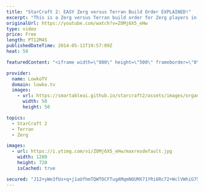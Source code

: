 ```yaml
---
title: "StarCraft 2: EASY Zerg versus Terran Build Order EXPLAINED!"
excerpt: "This is a Zerg versus Terran build order for Zerg players in StarCraft 2: Heart of the Swarm.  Instead of focusing on Zergling Baneling Mutalisk, this build focuses more on Roaches in the early and middle part of the game while transitioning into Ultralisks in the late part of the game. All the while"
originalUrl: https://youtube.com/watch?v=ZOMj6X5_eHw
type: video
price: Free
length: PT12M4S
publishedDateTime: 2014-05-11T19:57:09Z
heat: 50

featuredContent: "<iframe width=\"800\" height=\"500\" frameborder=\"0\" src=\"https://www.youtube.com/embed/ZOMj6X5_eHw\" allow=\"accelerometer; autoplay; encrypted-media; gyroscope; picture-in-picture\" allowfullscreen></iframe>"

provider:
  name: LowkoTV
  domain: lowko.tv
  images:
    - url: https://smartableai.github.io/starcraft2/assets/images/organizations/lowko.tv-50x50.jpg
      width: 50
      height: 50

topics:
  - StarCraft 2
  - Terran
  - Zerg

images:
  - url: https://i.ytimg.com/vi/ZOMj6X5_eHw/maxresdefault.jpg
    width: 1280
    height: 720
    isCached: true

secured: "J12+yWe3fUx+q+j1aUfhmTQWTOCFTugAMqmNOUMX71YRi6Rc72+WclVWhiG75du3+Ef+4X4jbDHzChXLIGdW7a7TIj7khQ1zz7mmeWO1Ht1ZAbY6ix9Y0kkVDEWvcXNQU/iwaAWeJV4deEyQpfOkQUdZWK3Xr6K7oQOD95nu+vZT7rff6VtxfYZsP3XQ//3f3qE8pew5exkA9/iAsmO6Kh2ODF1HbXIt+0gKS0nl2jmuyMLm6WbotqR/+iDs6R9JKTPH/5ywMsovDJj3cRPyp9HLK6gw6sQRGcUFooMvhQs+9HaOGPXxoihZIQfwWwWvd/Msxoy0V91IQ8fNhv2THyyFy3tgB5iUYd2ch/nKacqOd+uh1635k9BUo2xWssyP3jHdk9+DsApEHBsrWjCcXs8LoLsIKNO9vGV1buB9pC0=;qSnJZd02kDmzL4deC9YauA=="
---
```


